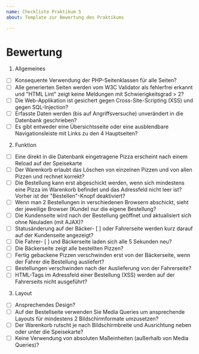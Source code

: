 ```yaml
---
name: Checkliste Praktikum 5
about: Template zur Bewertung des Praktikums

---
```


# Bewertung
1. Allgemeines
  - [ ] Konsequente Verwendung der PHP-Seitenklassen für alle Seiten? 
  - [ ] Alle generierten Seiten werden vom W3C Validator als fehlerfrei erkannt und "HTML Lint" zeigt keine Meldungen mit Schwierigkeitsgrad > 2? 
  - [ ] Die Web-Applikation ist gesichert gegen Cross-Site-Scripting (XSS) und gegen SQL-Injection? 
 - [ ] Erfasste Daten werden (bis auf Angriffsversuche) unverändert in die Datenbank geschrieben? 
 - [ ] Es gibt entweder eine Übersichtsseite oder eine ausblendbare Navigationsleiste mit Links zu den 4 Hauptseiten? 
2.    Funktion
  - [ ] Eine direkt in die Datenbank eingetragene Pizza erscheint nach einem Reload auf der Speisekarte 
  - [ ] Der Warenkorb erlaubt das Löschen von einzelnen Pizzen und von allen Pizzen und rechnet korrekt? 
  - [ ] Die Bestellung kann erst abgeschickt werden, wenn sich mindestens eine Pizza im Warenkorb befindet und das Adressfeld nicht leer ist? Vorher ist der "Bestellen"-Knopf deaktiviert? 
  - [ ] Wenn man 2 Bestellungen in verschiedenen Browsern abschickt, sieht der jeweilige Browser (Kunde) nur die eigene Bestellung? 
  - [ ] Die Kundenseite wird nach der Bestellung geöffnet und aktualisiert sich ohne Neuladen (mit AJAX)? 
  - [ ] Statusänderung auf der Bäcker- [ ] oder Fahrerseite werden kurz darauf auf der Kundenseite angezeigt? 
  - [ ] Die Fahrer- [ ] und Bäckerseite laden sich alle 5 Sekunden neu? 
  - [ ] Die Bäckerseite zeigt alle bestellten Pizzen? 
  - [ ] Fertig gebackene Pizzen verschwinden erst von der Bäckerseite, wenn der Fahrer die Bestellung ausliefert? 
  - [ ] Bestellungen verschwinden nach der Auslieferung von der Fahrerseite? 
  - [ ] HTML-Tags im Adressfeld einer Bestellung (XSS) werden auf der Fahrerseits nicht ausgeführt? 
3.    Layout
   - [ ] Ansprechendes Design? 
   - [ ] Auf der Bestellseite verwenden Sie Media Queries um ansprechende Layouts für mindestens 2 Bildschirmformate umzusetzen? 
  - [ ] Der Warenkorb rutscht je nach Bildschirmbreite und Ausrichtung neben oder unter die Speisekarte? 
  - [ ] Keine Verwendung von absoluten Maßeinheiten (außerhalb von Media Queries)? 